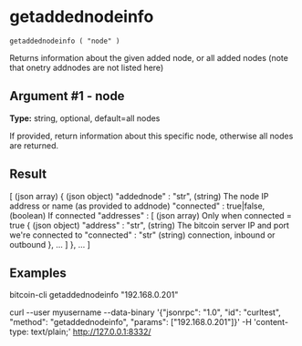 # getaddednodeinfo

`getaddednodeinfo ( "node" )`

Returns information about the given added node, or all added nodes (note that onetry addnodes are not listed here)

## Argument #1 - node

**Type:** string, optional, default=all nodes

If provided, return information about this specific node, otherwise all nodes are returned.

## Result

[                                (json array)
  {                              (json object)
    "addednode" : "str",         (string) The node IP address or name (as provided to addnode)
    "connected" : true|false,    (boolean) If connected
    "addresses" : [              (json array) Only when connected = true
      {                          (json object)
        "address" : "str",       (string) The bitcoin server IP and port we're connected to
        "connected" : "str"      (string) connection, inbound or outbound
      },
      ...
    ]
  },
  ...
]

## Examples

bitcoin-cli getaddednodeinfo "192.168.0.201"

curl --user myusername --data-binary '{"jsonrpc": "1.0", "id": "curltest", "method": "getaddednodeinfo", "params": ["192.168.0.201"]}' -H 'content-type: text/plain;' http://127.0.0.1:8332/